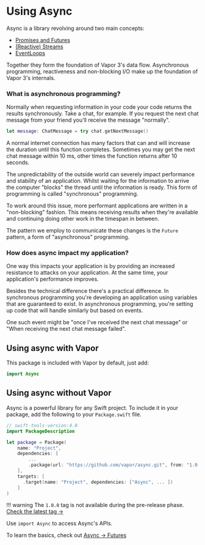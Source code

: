 # Using Async

Async is a library revolving around two main concepts:

- [Promises and Futures](futures.md)
- [(Reactive) Streams](streams.md)
- [EventLoops](eventloop.md)

Together they form the foundation of Vapor 3's data flow.
Asynchronous programming, reactiveness and non-blocking I/O make up the foundation of Vapor 3's internals.

### What is asynchronous programming?

Normally when requesting information in your code your code returns the results synchronously.
Take a chat, for example. If you request the next chat message from your friend you'll receive the message "normally".

```swift
let message: ChatMessage = try chat.getNextMessage()
```

A normal internet connection has many factors that can and will increase the duration until this function completes.
Sometimes you may get the next chat message within 10 ms, other times the function returns after 10 seconds.

The unpredictability of the outside world can severely impact performance and stability of an application.
Whilst waiting for the information to arrive the computer "blocks" the thread until the information is ready.
This form of programming is called "synchronous" programming.

To work around this issue, more performant applications are written in a "non-blocking" fashion.
This means receiving results when they're available and continuing doing other work in the timespan in between.

The pattern we employ to communicate these changes is the `Future` pattern, a form of "asynchronous" programming.

### How does async impact my application?

One way this impacts your application is by providing an increased resistance to attacks on your application.
At the same time, your application's performance improves.

Besides the technical difference there's a practical difference.
In synchronous programming you're developing an application using variables that are guaranteed to exist.
In asynchronous programming, you're setting up code that will handle similarly but based on events.

One such event might be "once I've received the next chat message" or "When receiving the next chat message failed".

## Using async with Vapor

This package is included with Vapor by default, just add:

```swift
import Async
```

## Using async without Vapor

Async is a powerful library for any Swift project. To include it in your package, add the following to your `Package.swift` file.

```swift
// swift-tools-version:4.0
import PackageDescription

let package = Package(
    name: "Project",
    dependencies: [
        ...
        .package(url: "https://github.com/vapor/async.git", from: "1.0.0"),
    ],
    targets: [
      .target(name: "Project", dependencies: ["Async", ... ])
    ]
)
```

!!! warning
    The `1.0.0` tag is not available during the pre-release phase. [Check the latest tag &rarr;](https://github.com/vapor/async/releases)

Use `import Async` to access Async's APIs.

To learn the basics, check out [Async &rarr; Futures](futures.md)

<!-- TODO: Update async dependency pointer on release -->
